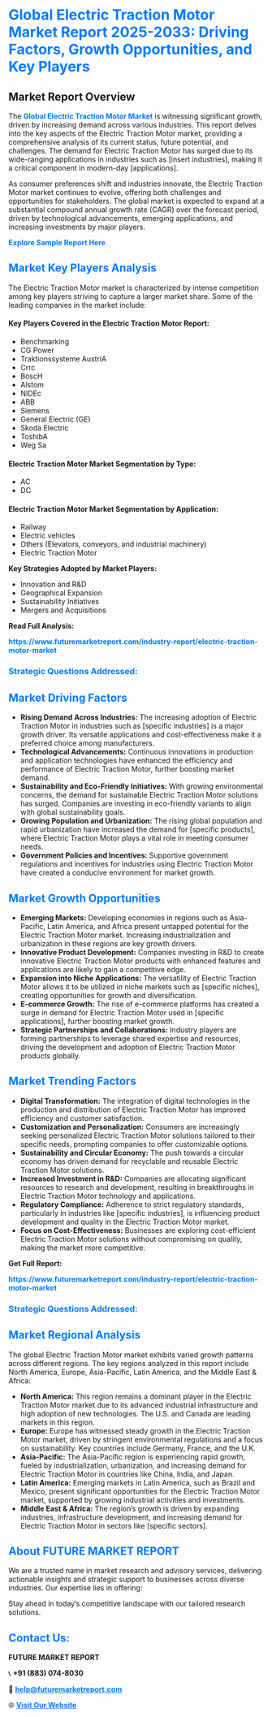 <h1 style="color: #007BFF;">Global Electric Traction Motor Market Report 2025-2033: Driving Factors, Growth Opportunities, and Key Players</h1>

<section id="overview">
<h2>Market Report Overview</h2>
<p>The <a href="https://www.futuremarketreport.com/industry-report/electric-traction-motor-market" style="color: #007BFF; text-decoration: none;"><strong>Global Electric Traction Motor Market</strong></a> is witnessing significant growth, driven by increasing demand across various industries. This report delves into the key aspects of the Electric Traction Motor market, providing a comprehensive analysis of its current status, future potential, and challenges. The demand for Electric Traction Motor has surged due to its wide-ranging applications in industries such as [insert industries], making it a critical component in modern-day [applications].</p>
<p>As consumer preferences shift and industries innovate, the Electric Traction Motor market continues to evolve, offering both challenges and opportunities for stakeholders. The global market is expected to expand at a substantial compound annual growth rate (CAGR) over the forecast period, driven by technological advancements, emerging applications, and increasing investments by major players.</p>
</section>

<section id="overview">
<p><a href="https://www.futuremarketreport.com/request-sample/reportId=128015" style="color: #007BFF; text-decoration: none;"><strong>Explore Sample Report Here</strong></a></p>
</section>

<section id="key-players">
<h2 style="color: #007BFF;">Market Key Players Analysis</h2>
<p>The Electric Traction Motor market is characterized by intense competition among key players striving to capture a larger market share. Some of the leading companies in the market include:</p>
<h4>Key Players Covered in the Electric Traction Motor Report:</h4>
<ul><li>Benchmarking</li><li>CG Power</li><li>Traktionssysteme AustriA</li><li>Crrc</li><li>BoscH</li><li>Alstom</li><li>NIDEc</li><li>ABB</li><li>Siemens</li><li>General Electric (GE)</li><li>Skoda Electric</li><li>ToshibA</li><li>Weg Sa</li></ul>
<h4>Electric Traction Motor Market Segmentation by Type:</h4>
<ul><li>AC</li><li>DC</li></ul>

<h4>Electric Traction Motor Market Segmentation by Application:</h4>
<ul><li>Railway</li><li>Electric vehicles</li><li>Others (Elevators, conveyors, and industrial machinery)</li><li>Electric Traction Motor</li></ul>
<p><strong>Key Strategies Adopted by Market Players:</strong></p>
<ul>
<li>Innovation and R&D</li>
<li>Geographical Expansion</li>
<li>Sustainability Initiatives</li>
<li>Mergers and Acquisitions</li>
</ul>
</section>

<section>
<p><strong>Read Full Analysis: </strong></p><a href="https://www.futuremarketreport.com/industry-report/electric-traction-motor-market" style="color: #007BFF; text-decoration: none;"><strong>https://www.futuremarketreport.com/industry-report/electric-traction-motor-market</strong></a>
<h3 style="color: #007BFF;">Strategic Questions Addressed:</h3>
</section>

<section id="driving-factors">
<h2 style="color: #007BFF;">Market Driving Factors</h2>
<ul>
<li><strong>Rising Demand Across Industries:</strong> The increasing adoption of Electric Traction Motor in industries such as [specific industries] is a major growth driver. Its versatile applications and cost-effectiveness make it a preferred choice among manufacturers.</li>
<li><strong>Technological Advancements:</strong> Continuous innovations in production and application technologies have enhanced the efficiency and performance of Electric Traction Motor, further boosting market demand.</li>
<li><strong>Sustainability and Eco-Friendly Initiatives:</strong> With growing environmental concerns, the demand for sustainable Electric Traction Motor solutions has surged. Companies are investing in eco-friendly variants to align with global sustainability goals.</li>
<li><strong>Growing Population and Urbanization:</strong> The rising global population and rapid urbanization have increased the demand for [specific products], where Electric Traction Motor plays a vital role in meeting consumer needs.</li>
<li><strong>Government Policies and Incentives:</strong> Supportive government regulations and incentives for industries using Electric Traction Motor have created a conducive environment for market growth.</li>
</ul>
</section>

<section id="growth-opportunities">
<h2 style="color: #007BFF;">Market Growth Opportunities</h2>
<ul>
<li><strong>Emerging Markets:</strong> Developing economies in regions such as Asia-Pacific, Latin America, and Africa present untapped potential for the Electric Traction Motor market. Increasing industrialization and urbanization in these regions are key growth drivers.</li>
<li><strong>Innovative Product Development:</strong> Companies investing in R&D to create innovative Electric Traction Motor products with enhanced features and applications are likely to gain a competitive edge.</li>
<li><strong>Expansion into Niche Applications:</strong> The versatility of Electric Traction Motor allows it to be utilized in niche markets such as [specific niches], creating opportunities for growth and diversification.</li>
<li><strong>E-commerce Growth:</strong> The rise of e-commerce platforms has created a surge in demand for Electric Traction Motor used in [specific applications], further boosting market growth.</li>
<li><strong>Strategic Partnerships and Collaborations:</strong> Industry players are forming partnerships to leverage shared expertise and resources, driving the development and adoption of Electric Traction Motor products globally.</li>
</ul>
</section>

<section id="trending-factors">
<h2 style="color: #007BFF;">Market Trending Factors</h2>
<ul>
<li><strong>Digital Transformation:</strong> The integration of digital technologies in the production and distribution of Electric Traction Motor has improved efficiency and customer satisfaction.</li>
<li><strong>Customization and Personalization:</strong> Consumers are increasingly seeking personalized Electric Traction Motor solutions tailored to their specific needs, prompting companies to offer customizable options.</li>
<li><strong>Sustainability and Circular Economy:</strong> The push towards a circular economy has driven demand for recyclable and reusable Electric Traction Motor solutions.</li>
<li><strong>Increased Investment in R&D:</strong> Companies are allocating significant resources to research and development, resulting in breakthroughs in Electric Traction Motor technology and applications.</li>
<li><strong>Regulatory Compliance:</strong> Adherence to strict regulatory standards, particularly in industries like [specific industries], is influencing product development and quality in the Electric Traction Motor market.</li>
<li><strong>Focus on Cost-Effectiveness:</strong> Businesses are exploring cost-efficient Electric Traction Motor solutions without compromising on quality, making the market more competitive.</li>
</ul>
</section>

<section>
<p><strong>Get Full Report: </strong></p><a href="https://www.futuremarketreport.com/industry-report/electric-traction-motor-market" style="color: #007BFF; text-decoration: none;"><strong>https://www.futuremarketreport.com/industry-report/electric-traction-motor-market</strong></a>
<h3 style="color: #007BFF;">Strategic Questions Addressed:</h3>
</section>


<section id="regional-analysis">
<h2 style="color: #007BFF;">Market Regional Analysis</h2>
<p>The global Electric Traction Motor market exhibits varied growth patterns across different regions. The key regions analyzed in this report include North America, Europe, Asia-Pacific, Latin America, and the Middle East & Africa:</p>
<ul>
<li><strong>North America:</strong> This region remains a dominant player in the Electric Traction Motor market due to its advanced industrial infrastructure and high adoption of new technologies. The U.S. and Canada are leading markets in this region.</li>
<li><strong>Europe:</strong> Europe has witnessed steady growth in the Electric Traction Motor market, driven by stringent environmental regulations and a focus on sustainability. Key countries include Germany, France, and the U.K.</li>
<li><strong>Asia-Pacific:</strong> The Asia-Pacific region is experiencing rapid growth, fueled by industrialization, urbanization, and increasing demand for Electric Traction Motor in countries like China, India, and Japan.</li>
<li><strong>Latin America:</strong> Emerging markets in Latin America, such as Brazil and Mexico, present significant opportunities for the Electric Traction Motor market, supported by growing industrial activities and investments.</li>
<li><strong>Middle East & Africa:</strong> The region’s growth is driven by expanding industries, infrastructure development, and increasing demand for Electric Traction Motor in sectors like [specific sectors].</li>
</ul>
</section>

<footer>
<h2 style="color: #007BFF;">About FUTURE MARKET REPORT</h2>
<p>We are a trusted name in market research and advisory services, delivering actionable insights and strategic support to businesses across diverse industries. Our expertise lies in offering:</p>

<p>Stay ahead in today’s competitive landscape with our tailored research solutions.</p>

<h2 style="color: #007BFF;">Contact Us:</h2>
<p><strong>FUTURE MARKET REPORT</strong></p>
<p>📞 <strong>+91 (883) 074-8030</strong></p>
<p>📧 <strong><a href="mailto:help@futuremarketreport.com" style="color: #007BFF;">help@futuremarketreport.com</a></strong></p>
<p>🌐 <strong><a href="https://www.futuremarketreport.com/" style="color: #007BFF;">Visit Our Website</a></strong></p>
</footer>